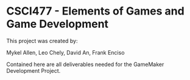 # CSCI477 - Elements of Games and Game Development

This project was created by:

Mykel Allen, Leo Chely, David An, Frank Enciso

Contained here are all deliverables needed for the GameMaker Development Project.
